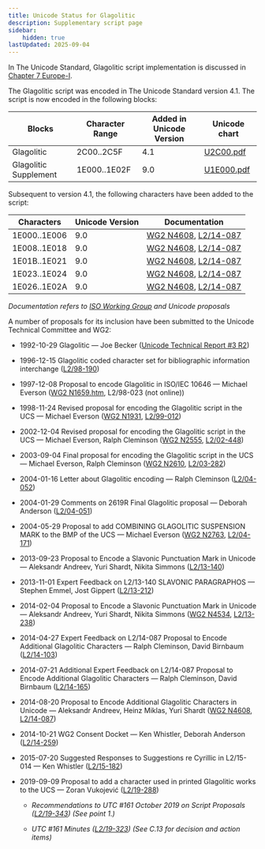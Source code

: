 ```yaml
---
title: Unicode Status for Glagolitic
description: Supplementary script page
sidebar:
    hidden: true
lastUpdated: 2025-09-04
---
```


In The Unicode Standard, Glagolitic script implementation is discussed in [Chapter 7 Europe-I](http://www.unicode.org/versions/latest/ch07.pdf).

[comment]: # (end of intro)

[comment]: # (start of blocks)

The Glagolitic script was encoded in The Unicode Standard version 4.1. The script is now encoded in the following blocks:

| Blocks | Character Range | Added in Unicode Version | Unicode chart |
| ------ | --------------- | ------------------------ | ------------- |
| Glagolitic | 2C00..2C5F | 4.1 | [U2C00.pdf](http://www.unicode.org/charts/PDF/U2C00.pdf) |
| Glagolitic Supplement | 1E000..1E02F | 9.0 | [U1E000.pdf](http://www.unicode.org/charts/PDF/U1E000.pdf) |

[comment]: # (end of blocks)

[comment]: # (start of chars)

Subsequent to version 4.1, the following characters have been added to the script:

| Characters | Unicode Version | Documentation |
| ---------- | --------------- | ------------- |
| 1E000..1E006 |  9.0  | [WG2 N4608](https://www.unicode.org/wg2/docs/n4608.pdf), [L2/14-087](http://www.unicode.org/cgi-bin/GetMatchingDocs.pl?L2/14-087) |
| 1E008..1E018 |  9.0  | [WG2 N4608](https://www.unicode.org/wg2/docs/n4608.pdf), [L2/14-087](http://www.unicode.org/cgi-bin/GetMatchingDocs.pl?L2/14-087) |
| 1E01B..1E021 |  9.0  | [WG2 N4608](https://www.unicode.org/wg2/docs/n4608.pdf), [L2/14-087](http://www.unicode.org/cgi-bin/GetMatchingDocs.pl?L2/14-087) |
| 1E023..1E024 |  9.0  | [WG2 N4608](https://www.unicode.org/wg2/docs/n4608.pdf), [L2/14-087](http://www.unicode.org/cgi-bin/GetMatchingDocs.pl?L2/14-087) |
| 1E026..1E02A |  9.0  | [WG2 N4608](https://www.unicode.org/wg2/docs/n4608.pdf), [L2/14-087](http://www.unicode.org/cgi-bin/GetMatchingDocs.pl?L2/14-087) |

_Documentation refers to [ISO Working Group](https://www.unicode.org/wg2/) and Unicode proposals_

[comment]: # (end of chars)

[comment]: # (start of rest)

A number of proposals for its inclusion have been submitted to the Unicode Technical Committee and WG2:

- 1992-10-29 Glagolitic — Joe Becker ([Unicode Technical Report #3 R2](http://www.unicode.org/reports/tr3-2/))

- 1996-12-15 Glagolitic coded character set for bibliographic information interchange ([L2/98-190](http://www.unicode.org/L2/L1998/98190-6861.pdf))

- 1997-12-08 Proposal to encode Glagolitic in ISO/IEC 10646 — Michael Everson ([WG2 N1659.htm](https://www.unicode.org/wg2/docs/n1659.htm), L2/98-023 (not online))

- 1998-11-24 Revised proposal for encoding the Glagolitic script in the UCS — Michael Everson ([WG2 N1931](https://www.unicode.org/wg2/docs/n1931.pdf), [L2/99-012](http://www.unicode.org/L2/L1999/n1931.pdf))

- 2002-12-04 Revised proposal for encoding the Glagolitic script in the UCS — Michael Everson, Ralph Cleminson ([WG2 N2555](https://www.unicode.org/wg2/docs/n2555.pdf), [L2/02-448](http://www.unicode.org/cgi-bin/GetMatchingDocs.pl?L2/02-448))

- 2003-09-04 Final proposal for encoding the Glagolitic script in the UCS — Michael Everson, Ralph Cleminson ([WG2 N2610](https://www.unicode.org/wg2/docs/n2610.pdf), [L2/03-282](http://www.unicode.org/cgi-bin/GetMatchingDocs.pl?L2/03-282))

- 2004-01-16 Letter about Glagolitic encoding — Ralph Cleminson ([L2/04-052](http://www.unicode.org/cgi-bin/GetMatchingDocs.pl?L2/04-052))

- 2004-01-29 Comments on 2619R Final Glagolitic proposal — Deborah Anderson ([L2/04-051](http://www.unicode.org/cgi-bin/GetMatchingDocs.pl?L2/04-051))

- 2004-05-29  Proposal to add COMBINING GLAGOLITIC SUSPENSION MARK to the BMP of the UCS — Michael Everson ([WG2 N2763](https://www.unicode.org/wg2/docs/n2763r.pdf), [L2/04-171](http://www.unicode.org/cgi-bin/GetMatchingDocs.pl?L2/04-171))

- 2013-09-23 Proposal to Encode a Slavonic Punctuation Mark in Unicode — Aleksandr Andreev, Yuri Shardt, Nikita Simmons ([L2/13-140](http://www.unicode.org/cgi-bin/GetMatchingDocs.pl?L2/13-140))

- 2013-11-01 Expert Feedback on L2/13-140 SLAVONIC PARAGRAPHOS — Stephen Emmel, Jost Gippert ([L2/13-212](http://www.unicode.org/cgi-bin/GetMatchingDocs.pl?L2/13-212))

- 2014-02-04 Proposal to Encode a Slavonic Punctuation Mark in Unicode — Aleksandr Andreev, Yuri Shardt, Nikita Simmons ([WG2 N4534](https://www.unicode.org/wg2/docs/n4534.pdf), [L2/13-238](http://www.unicode.org/cgi-bin/GetMatchingDocs.pl?L2/13-238))

- 2014-04-27 Expert Feedback on L2/14-087 Proposal to Encode Additional Glagolitic Characters — Ralph Cleminson, David Birnbaum ([L2/14-103](http://www.unicode.org/cgi-bin/GetMatchingDocs.pl?L2/14-103))

- 2014-07-21 Additional Expert Feedback on L2/14-087 Proposal to Encode Additional Glagolitic Characters — Ralph Cleminson, David Birnbaum ([L2/14-165](http://www.unicode.org/cgi-bin/GetMatchingDocs.pl?L2/14-165))

- 2014-08-20 Proposal to Encode Additional Glagolitic Characters in Unicode — Aleksandr Andreev, Heinz Miklas, Yuri Shardt ([WG2 N4608](https://www.unicode.org/wg2/docs/n4608.pdf), [L2/14-087](http://www.unicode.org/cgi-bin/GetMatchingDocs.pl?L2/14-087))

- 2014-10-21 WG2 Consent Docket — Ken Whistler, Deborah Anderson ([L2/14-259](http://www.unicode.org/cgi-bin/GetMatchingDocs.pl?L2/14-259))

- 2015-07-20 Suggested Responses to Suggestions re Cyrillic in L2/15-014 — Ken Whistler ([L2/15-182](http://www.unicode.org/cgi-bin/GetMatchingDocs.pl?L2/15-182))

- 2019-09-09 Proposal to add a character used in printed Glagolitic works to the UCS — Zoran Vukojević ([L2/19-288](http://www.unicode.org/cgi-bin/GetMatchingDocs.pl?L2/19-288))

  - _Recommendations to UTC #161 October 2019 on Script Proposals ([L2/19-343](http://www.unicode.org/L2/L2019/19343-script-adhoc-recs.pdf)) (See point 1.)_

  - _UTC #161 Minutes ([L2/19-323](https://www.unicode.org/L2/L2019/19323.htm)) (See C.13 for decision and action items)_
